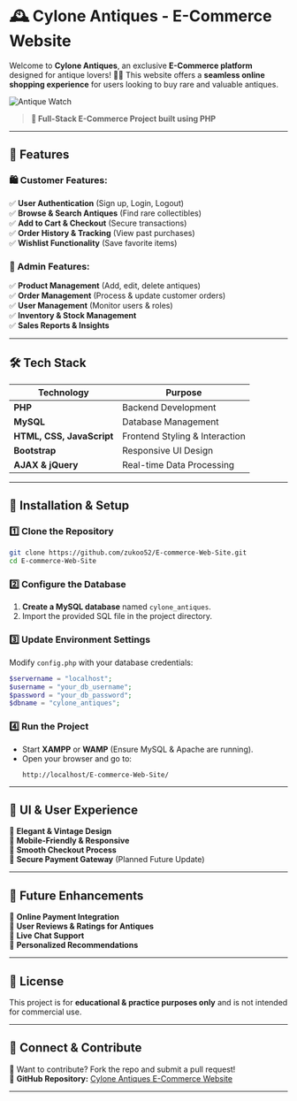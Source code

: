 

# **🕰️ Cylone Antiques - E-Commerce Website**  
Welcome to **Cylone Antiques**, an exclusive **E-Commerce platform** designed for antique lovers! 🏺✨ This website offers a **seamless online shopping experience** for users looking to buy rare and valuable antiques.  

![Antique Watch](https://github.com/user-attachments/assets/e52047a5-c8c3-496d-b866-284f468e5215)  

> **🚀 Full-Stack E-Commerce Project built using PHP**

---

## **🌟 Features**  
### **🛍️ Customer Features:**  
✅ **User Authentication** (Sign up, Login, Logout)  
✅ **Browse & Search Antiques** (Find rare collectibles)  
✅ **Add to Cart & Checkout** (Secure transactions)  
✅ **Order History & Tracking** (View past purchases)  
✅ **Wishlist Functionality** (Save favorite items)  

### **🛒 Admin Features:**  
✅ **Product Management** (Add, edit, delete antiques)  
✅ **Order Management** (Process & update customer orders)  
✅ **User Management** (Monitor users & roles)  
✅ **Inventory & Stock Management**  
✅ **Sales Reports & Insights**  

---

## **🛠️ Tech Stack**  
| **Technology**  | **Purpose** |
|--------------|------------|
| **PHP** | Backend Development |
| **MySQL** | Database Management |
| **HTML, CSS, JavaScript** | Frontend Styling & Interaction |
| **Bootstrap** | Responsive UI Design |
| **AJAX & jQuery** | Real-time Data Processing |

---

## **📌 Installation & Setup**  

### **1️⃣ Clone the Repository**  
```bash
git clone https://github.com/zukoo52/E-commerce-Web-Site.git
cd E-commerce-Web-Site
```

### **2️⃣ Configure the Database**  
1. **Create a MySQL database** named `cylone_antiques`.  
2. Import the provided SQL file in the project directory.  

### **3️⃣ Update Environment Settings**  
Modify `config.php` with your database credentials:  
```php
$servername = "localhost";
$username = "your_db_username";
$password = "your_db_password";
$dbname = "cylone_antiques";
```

### **4️⃣ Run the Project**  
- Start **XAMPP** or **WAMP** (Ensure MySQL & Apache are running).  
- Open your browser and go to:  
  ```
  http://localhost/E-commerce-Web-Site/
  ```

---

## **🎨 UI & User Experience**  
🔹 **Elegant & Vintage Design**  
🔹 **Mobile-Friendly & Responsive**  
🔹 **Smooth Checkout Process**  
🔹 **Secure Payment Gateway** (Planned Future Update)  

---

## **🚀 Future Enhancements**  
🔹 **Online Payment Integration**  
🔹 **User Reviews & Ratings for Antiques**  
🔹 **Live Chat Support**  
🔹 **Personalized Recommendations**  

---

## **📜 License**  
This project is for **educational & practice purposes only** and is not intended for commercial use.  

---

## **🔗 Connect & Contribute**  
🤝 Want to contribute? Fork the repo and submit a pull request!  
🔗 **GitHub Repository:** [Cylone Antiques E-Commerce Website](https://github.com/zukoo52/E-commerce-Web-Site.git)  

---
